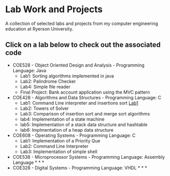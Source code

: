 # Lab Work and Projects 
A collection of selected labs and projects from my computer engineering education at Ryerson University.

## Click on a lab below to check out the associated code
* COE528 - Object Oriented Design and Analysis - Programming Language: Java 
  * Lab1: Sorting algorithms implemented in java 
  * Lab2: Palindrome Checker
  * Lab4: Simple file reader
  * Final Project: Bank account application using the MVC pattern 
* COE428 - Algorithms and Data Structures - Programming Language: C 
  * Lab1: Command Line interpreter and insertions sort [Lab1](/COE428/lab1/)
  * Lab2: Towers of Solver
  * Lab3: Comparison of insertion sort and merge sort algorithms
  * lab4: Implementation of a state machine
  * lab5: Implementation of a stack data structure and hashtable 
  * lab6: Implmentation of a heap data structure 
* COE608 - Operating Systems - Programming Language: C
  * Lab1: Implementation of a Priority Que 
  * Lab2: Command Line Interpreter 
  * Lab3: Implementation of simple shell 
* COE538 - Microprocessor Systems - Programming Language: Assembly Language 
  *
  *
  *
* COE328 - Digital Systems - Programming Language: VHDL 
  *
  *
  *
